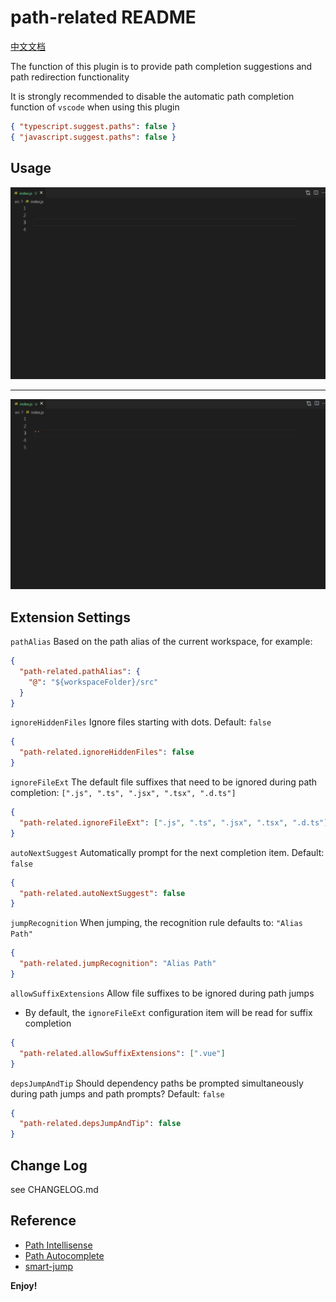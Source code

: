 # path-related README

[中文文档](README.md)

The function of this plugin is to provide path completion suggestions and path redirection functionality

It is strongly recommended to disable the automatic path completion function of `vscode` when using this plugin

```json
{ "typescript.suggest.paths": false }
{ "javascript.suggest.paths": false }
```

## Usage

![path-tip-example](public/images/path-tip.gif)

---

![path-jump-example](public/images/path-jump.gif)

## Extension Settings

`pathAlias` Based on the path alias of the current workspace, for example:

```json
{
  "path-related.pathAlias": {
    "@": "${workspaceFolder}/src"
  }
}
```

`ignoreHiddenFiles` Ignore files starting with dots. Default: `false`

```json
{
  "path-related.ignoreHiddenFiles": false
}
```

`ignoreFileExt` The default file suffixes that need to be ignored during path completion: `[".js", ".ts", ".jsx", ".tsx", ".d.ts"]`

```json
{
  "path-related.ignoreFileExt": [".js", ".ts", ".jsx", ".tsx", ".d.ts"]
}
```

`autoNextSuggest` Automatically prompt for the next completion item. Default: `false`

```json
{
  "path-related.autoNextSuggest": false
}
```

`jumpRecognition` When jumping, the recognition rule defaults to: `"Alias Path"`

```json
{
  "path-related.jumpRecognition": "Alias Path"
}
```

`allowSuffixExtensions` Allow file suffixes to be ignored during path jumps

- By default, the `ignoreFileExt` configuration item will be read for suffix completion

```json
{
  "path-related.allowSuffixExtensions": [".vue"]
}
```

`depsJumpAndTip` Should dependency paths be prompted simultaneously during path jumps and path prompts? Default: `false`

```json
{
  "path-related.depsJumpAndTip": false
}
```

## Change Log

see CHANGELOG.md

## Reference

- [Path Intellisense](https://marketplace.visualstudio.com/items?itemName=christian-kohler.path-intellisense)
- [Path Autocomplete](https://marketplace.visualstudio.com/items?itemName=ionutvmi.path-autocomplete)
- [smart-jump](https://marketplace.visualstudio.com/items?itemName=deqiaochen.smart-jump)

**Enjoy!**
